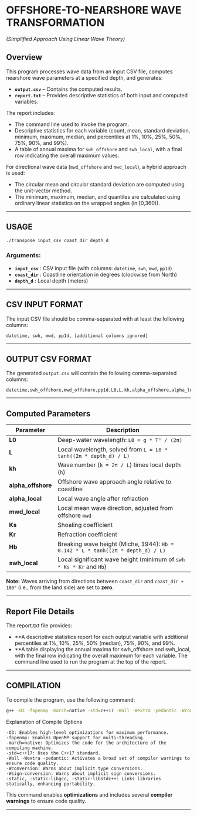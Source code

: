# OFFSHORE-TO-NEARSHORE WAVE TRANSFORMATION
*(Simplified Approach Using Linear Wave Theory)*

## Overview

This program processes wave data from an input CSV file, computes nearshore wave parameters at a specified depth, and generates:

- **`output.csv`** – Contains the computed results.
- **`report.txt`** – Provides descriptive statistics of both input and computed variables.

The report includes:
- The command line used to invoke the program.
- Descriptive statistics for each variable (count, mean, standard deviation, minimum, maximum, median, and percentiles at 1%, 10%, 25%, 50%, 75%, 90%, and 99%).
- A table of annual maxima for `swh_offshore` and `swh_local`, with a final row indicating the overall maximum values.

For directional wave data (`mwd_offshore` and `mwd_local`), a hybrid approach is used:
- The circular mean and circular standard deviation are computed using the unit-vector method.
- The minimum, maximum, median, and quantiles are calculated using ordinary linear statistics on the wrapped angles (in [0,360)).

---

## USAGE

```sh
./transpose input_csv coast_dir depth_d
```

### Arguments:
- **`input_csv`** : CSV input file (with columns: `datetime`, `swh`, `mwd`, `pp1d`)
- **`coast_dir`** : Coastline orientation in degrees (clockwise from North)
- **`depth_d`** : Local depth (meters)

---

## CSV INPUT FORMAT

The input CSV file should be comma-separated with at least the following columns:

```csv
datetime, swh, mwd, pp1d, [additional columns ignored]
```

---

## OUTPUT CSV FORMAT

The generated `output.csv` will contain the following comma-separated columns:

```csv
datetime,swh_offshore,mwd_offshore,pp1d,L0,L,kh,alpha_offshore,alpha_local,swh_local,mwd_local,Ks,Kr,Hb
```

---

## Computed Parameters

| Parameter         | Description |
|------------------|-------------|
| **L0** | Deep-water wavelength: `L0 = g * T² / (2π)` |
| **L** | Local wavelength, solved from `L = L0 * tanh((2π * depth_d) / L)` |
| **kh** | Wave number (`k = 2π / L`) times local depth (`h`) |
| **alpha_offshore** | Offshore wave approach angle relative to coastline |
| **alpha_local** | Local wave angle after refraction |
| **mwd_local** | Local mean wave direction, adjusted from offshore `mwd` |
| **Ks** | Shoaling coefficient |
| **Kr** | Refraction coefficient |
| **Hb** | Breaking wave height (Miche, 1944): `Hb = 0.142 * L * tanh((2π * depth_d) / L)` |
| **swh_local** | Local significant wave height (minimum of `swh * Ks * Kr` and `Hb`) |

**Note:** Waves arriving from directions between `coast_dir` and `coast_dir + 180°` (i.e., from the land side) are set to **zero**.

---

## Report File Details

The report.txt file provides:

- **A descriptive statistics report for each output variable with additional percentiles at 1%, 10%, 25%, 50% (median), 75%, 90%, and 99%.
- **A table displaying the annual maxima for swh_offshore and swh_local, with the final row indicating the overall maximum for each variable.
The command line used to run the program at the top of the report.

---

## COMPILATION

To compile the program, use the following command:

```sh
g++ -O3 -fopenmp -march=native -std=c++17 -Wall -Wextra -pedantic -Wconversion -Wsign-conversion -static -static-libgcc -static-libstdc++ -o transpose transpose.cpp
```

Explanation of Compile Options

	-O3: Enables high-level optimizations for maximum performance.
	-fopenmp: Enables OpenMP support for multi-threading.
	-march=native: Optimizes the code for the architecture of the compiling machine.
	-std=c++17: Uses the C++17 standard.
	-Wall -Wextra -pedantic: Activates a broad set of compiler warnings to ensure code quality.
	-Wconversion: Warns about implicit type conversions.
	-Wsign-conversion: Warns about implicit sign conversions.
	-static, -static-libgcc, -static-libstdc++: Links libraries statically, enhancing portability.


This command enables **optimizations** and includes several **compiler warnings** to ensure code quality.

---